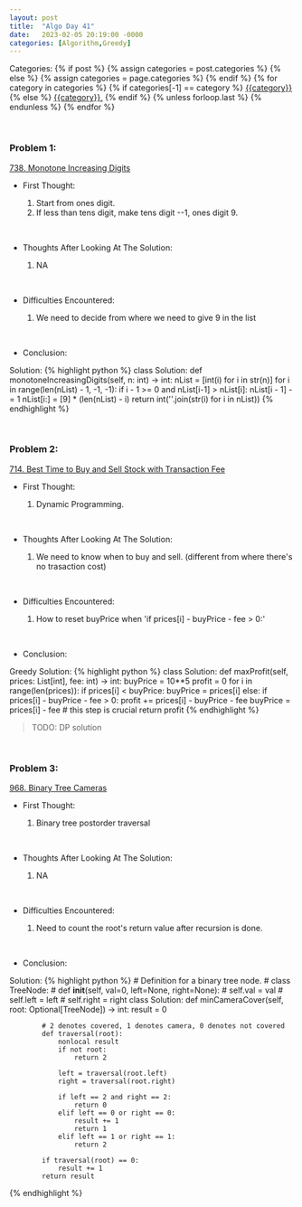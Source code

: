 ```yaml
---
layout: post
title:  "Algo Day 41"
date:   2023-02-05 20:19:00 -0000
categories: [Algorithm,Greedy]
---
```


<div class="post-categories">
  Categories:
  {% if post %}
    {% assign categories = post.categories %}
  {% else %}
    {% assign categories = page.categories %}
  {% endif %}
  {% for category in categories %}
    {% if categories[-1] == category %}
        <a href="{{site.baseurl}}/categories/#{{category|slugize}}">{{category}}</a>
    {% else %}
        <a href="{{site.baseurl}}/categories/#{{category|slugize}}">{{category}},</a>
    {% endif %}
  {% unless forloop.last %}&nbsp;{% endunless %}
  {% endfor %}
</div>

&nbsp;


### Problem 1:

[738. Monotone Increasing Digits](https://leetcode.com/problems/monotone-increasing-digits/)

* First Thought:

  1. Start from ones digit.
  2. If less than tens digit, make tens digit --1, ones digit 9.

&nbsp;

* Thoughts After Looking At The Solution:

  1. NA

&nbsp;

* Difficulties Encountered:

  1. We need to decide from where we need to give 9 in the list

&nbsp;

* Conclusion:

Solution:
  {% highlight python %}
    class Solution:
      def monotoneIncreasingDigits(self, n: int) -> int:
          nList = [int(i) for i in str(n)]
          for i in range(len(nList) - 1, -1, -1):
              if i - 1 >= 0 and nList[i-1] > nList[i]:
                  nList[i - 1] -= 1
                  nList[i:] = [9] * (len(nList) - i)
          return int(''.join(str(i) for i in nList))
  {% endhighlight %}


&nbsp;

### Problem 2:

[714. Best Time to Buy and Sell Stock with Transaction Fee](https://leetcode.com/problems/best-time-to-buy-and-sell-stock-with-transaction-fee/)

* First Thought:

  1. Dynamic Programming.

&nbsp;

* Thoughts After Looking At The Solution:

  1. We need to know when to buy and sell. (different from where there's no trasaction cost)


&nbsp;

* Difficulties Encountered:

  1. How to reset buyPrice when 'if prices[i] - buyPrice - fee > 0:'


&nbsp;

* Conclusion:

Greedy Solution:
  {% highlight python %}
    class Solution:
      def maxProfit(self, prices: List[int], fee: int) -> int:
          buyPrice = 10**5
          profit = 0
          for i in range(len(prices)):
              if prices[i] < buyPrice:
                  buyPrice = prices[i]
              else:
                  if prices[i] - buyPrice - fee > 0:
                      profit += prices[i] - buyPrice - fee
                      buyPrice = prices[i] - fee # this step is crucial
          return profit
  {% endhighlight %}

>TODO: DP solution


&nbsp;

### Problem 3:

[968. Binary Tree Cameras](https://leetcode.com/problems/binary-tree-cameras/)

* First Thought:

  1. Binary tree postorder traversal

&nbsp;

* Thoughts After Looking At The Solution:

  1. NA

&nbsp;

* Difficulties Encountered:

  1. Need to count the root's return value after recursion is done.

&nbsp;

* Conclusion:

Solution:
  {% highlight python %}
    # Definition for a binary tree node.
    # class TreeNode:
    #     def __init__(self, val=0, left=None, right=None):
    #         self.val = val
    #         self.left = left
    #         self.right = right
    class Solution:
        def minCameraCover(self, root: Optional[TreeNode]) -> int:
            result = 0
            
            # 2 denotes covered, 1 denotes camera, 0 denotes not covered
            def traversal(root):
                nonlocal result
                if not root:
                    return 2

                left = traversal(root.left)
                right = traversal(root.right)

                if left == 2 and right == 2:
                    return 0
                elif left == 0 or right == 0:
                    result += 1
                    return 1
                elif left == 1 or right == 1:
                    return 2
                
            if traversal(root) == 0:
                result += 1
            return result
  {% endhighlight %}

&nbsp;
